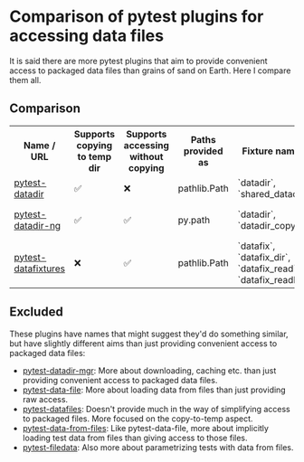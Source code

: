 # Comparison of pytest plugins for accessing data files

It is said there are more pytest plugins that aim to provide convenient access
to packaged data files than grains of sand on Earth. Here I compare them all.

## Comparison

<table>
  <tr>
    <th>Name / URL</th>
    <th>Supports copying to temp dir</th>
    <th>Supports accessing without copying</th>
    <th>Paths provided as</th>
    <th>Fixture names</th>
    <th>Folder names</th>
  </tr>
  <tr>
    <td>
      <a href="https://pypi.org/project/pytest-datadir/">pytest-datadir</a>
    </td>
    <td>
      ✅
    </td>
    <td>
      ❌
    </td>
    <td>
      pathlib.Path
    </td>
    <td>
      `datadir`, `shared_datadir`
    </td>
    <td>
      `data`, `test_TEST_NAME`
    </td>
  </tr>
  <tr>
    <td>
      <a href="https://pypi.org/project/pytest-datadir-ng/">pytest-datadir-ng</a>
    </td>
    <td>
      ✅
    </td>
    <td>
      ✅
    </td>
    <td>
      py.path
    </td>
    <td>
      `datadir`, `datadir_copy`
    </td>
    <td>
      `data`, `data/test_TEST_NAME`, `test_TEST_NAME`
    </td>
  </tr>
  <tr>
    <td>
      <a href="https://pypi.org/project/pytest-datafixtures/">pytest-datafixtures</a>
    </td>
    <td>
      ❌
    </td>
    <td>
      ✅
    </td>
    <td>
      pathlib.Path
    </td>
    <td>
      `datafix`, `datafix_dir`, `datafix_read`, `datafix_readbin`
    </td>
    <td>
      `datafixtures`, `**/datafixtures`
    </td>
  </tr>
</table>


## Excluded

These plugins have names that might suggest they'd do something similar, but
have slightly different aims than just providing convenient access to packaged
data files:

- [pytest-datadir-mgr](https://pypi.org/project/pytest-datadir-mgr/):
  More about downloading, caching etc. than just providing convenient access to
  packaged data files.
- [pytest-data-file](https://pypi.org/project/pytest-data-file/):
  More about loading data from files than just providing raw access.
- [pytest-datafiles](https://pypi.org/project/pytest-datafiles/):
  Doesn't provide much in the way of simplifying access to packaged files. More
  focused on the copy-to-temp aspect.
- [pytest-data-from-files](https://pypi.org/project/pytest-data-from-files/):
  Like pytest-data-file, more about implicitly loading test data from files
  than giving access to those files.
- [pytest-filedata](https://pypi.org/project/pytest-filedata/):
  Also more about parametrizing tests with data from files.

